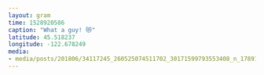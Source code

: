 ```yaml
---
layout: gram
time: 1528920586
caption: "What a guy! 😻"
latitude: 45.518237
longitude: -122.678249
media:
- media/posts/201806/34117245_260525074511702_30171599793553408_n_17891913319213115.jpg
---
```

